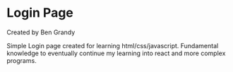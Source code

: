 # Login Page

Created by Ben Grandy

Simple Login page created for learning html/css/javascript. Fundamental knowledge to eventually continue my learning into react and more complex programs.
